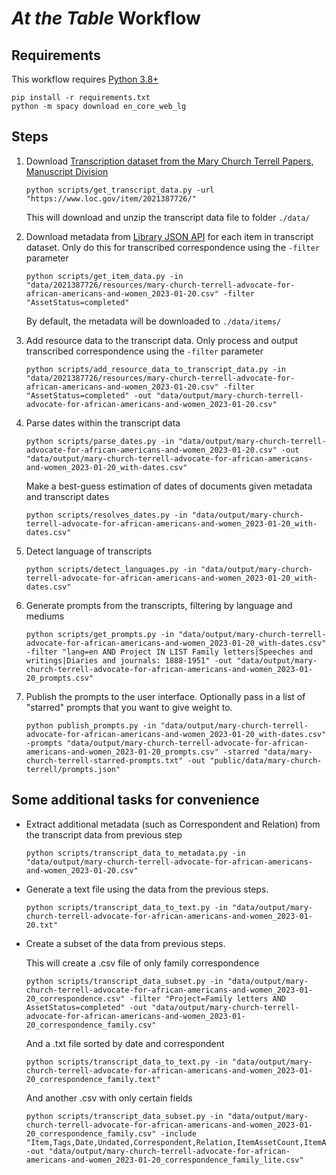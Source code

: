 # _At the Table_ Workflow

## Requirements

This workflow requires [Python 3.8+](https://www.python.org/downloads/)

```
pip install -r requirements.txt
python -m spacy download en_core_web_lg
```

## Steps

1. Download [Transcription dataset from the Mary Church Terrell Papers, Manuscript Division](https://www.loc.gov/item/2021387726/)

    ```
    python scripts/get_transcript_data.py -url "https://www.loc.gov/item/2021387726/"
    ```

    This will download and unzip the transcript data file to folder `./data/`

2. Download metadata from [Library JSON API](https://www.loc.gov/apis/json-and-yaml/) for each item in transcript dataset. Only do this for transcribed correspondence using the `-filter` parameter

    ```
    python scripts/get_item_data.py -in "data/2021387726/resources/mary-church-terrell-advocate-for-african-americans-and-women_2023-01-20.csv" -filter "AssetStatus=completed"
    ```

    By default, the metadata will be downloaded to `./data/items/`

3. Add resource data to the transcript data. Only process and output transcribed correspondence using the `-filter` parameter

    ```
    python scripts/add_resource_data_to_transcript_data.py -in "data/2021387726/resources/mary-church-terrell-advocate-for-african-americans-and-women_2023-01-20.csv" -filter "AssetStatus=completed" -out "data/output/mary-church-terrell-advocate-for-african-americans-and-women_2023-01-20.csv"
    ```

4. Parse dates within the transcript data

    ```
    python scripts/parse_dates.py -in "data/output/mary-church-terrell-advocate-for-african-americans-and-women_2023-01-20.csv" -out "data/output/mary-church-terrell-advocate-for-african-americans-and-women_2023-01-20_with-dates.csv"
    ```

    Make a best-guess estimation of dates of documents given metadata and transcript dates

    ```
    python scripts/resolves_dates.py -in "data/output/mary-church-terrell-advocate-for-african-americans-and-women_2023-01-20_with-dates.csv"
    ```

5. Detect language of transcripts

    ```
    python scripts/detect_languages.py -in "data/output/mary-church-terrell-advocate-for-african-americans-and-women_2023-01-20_with-dates.csv"
    ```

6. Generate prompts from the transcripts, filtering by language and mediums

    ```
    python scripts/get_prompts.py -in "data/output/mary-church-terrell-advocate-for-african-americans-and-women_2023-01-20_with-dates.csv" -filter "lang=en AND Project IN LIST Family letters|Speeches and writings|Diaries and journals: 1888-1951" -out "data/output/mary-church-terrell-advocate-for-african-americans-and-women_2023-01-20_prompts.csv"
    ```

7. Publish the prompts to the user interface. Optionally pass in a list of "starred" prompts that you want to give weight to.

    ```
    python publish_prompts.py -in "data/output/mary-church-terrell-advocate-for-african-americans-and-women_2023-01-20_with-dates.csv" -prompts "data/output/mary-church-terrell-advocate-for-african-americans-and-women_2023-01-20_prompts.csv" -starred "data/mary-church-terrell-starred-prompts.txt" -out "public/data/mary-church-terrell/prompts.json"
    ```

## Some additional tasks for convenience

- Extract additional metadata (such as Correspondent and Relation) from the transcript data from previous step

    ```
    python scripts/transcript_data_to_metadata.py -in "data/output/mary-church-terrell-advocate-for-african-americans-and-women_2023-01-20.csv"
    ```

- Generate a text file using the data from the previous steps.

    ```
    python scripts/transcript_data_to_text.py -in "data/output/mary-church-terrell-advocate-for-african-americans-and-women_2023-01-20.txt"
    ```

- Create a subset of the data from previous steps.

    This will create a .csv file of only family correspondence

    ```
    python scripts/transcript_data_subset.py -in "data/output/mary-church-terrell-advocate-for-african-americans-and-women_2023-01-20_correspondence.csv" -filter "Project=Family letters AND AssetStatus=completed" -out "data/output/mary-church-terrell-advocate-for-african-americans-and-women_2023-01-20_correspondence_family.csv"
    ```

    And a .txt file sorted by date and correspondent

    ```
    python scripts/transcript_data_to_text.py -in "data/output/mary-church-terrell-advocate-for-african-americans-and-women_2023-01-20_correspondence_family.text"
    ```

    And another .csv with only certain fields

    ```
    python scripts/transcript_data_subset.py -in "data/output/mary-church-terrell-advocate-for-african-americans-and-women_2023-01-20_correspondence_family.csv" -include "Item,Tags,Date,Undated,Correspondent,Relation,ItemAssetCount,ItemAssetIndex,ResourceURL,Salutation,Recipient,Closing,Sender,IsContinuation,Notes" -out "data/output/mary-church-terrell-advocate-for-african-americans-and-women_2023-01-20_correspondence_family_lite.csv"
    ```
